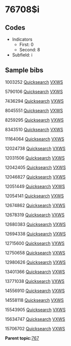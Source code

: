 # 76708$i

## Codes

-   Indicators
    -   First: 0
    -   Second: 8
-   Subfield: i

## Sample bibs

1003252 [Quicksearch](https://search.library.yale.edu/catalog/1003252) [VXWS](http://prodorbis.library.yale.edu:7014/vxws/GetHoldingsService?bibId=1003252)

5790106 [Quicksearch](https://search.library.yale.edu/catalog/5790106) [VXWS](http://prodorbis.library.yale.edu:7014/vxws/GetHoldingsService?bibId=5790106)

7436294 [Quicksearch](https://search.library.yale.edu/catalog/7436294) [VXWS](http://prodorbis.library.yale.edu:7014/vxws/GetHoldingsService?bibId=7436294)

8045551 [Quicksearch](https://search.library.yale.edu/catalog/8045551) [VXWS](http://prodorbis.library.yale.edu:7014/vxws/GetHoldingsService?bibId=8045551)

8259295 [Quicksearch](https://search.library.yale.edu/catalog/8259295) [VXWS](http://prodorbis.library.yale.edu:7014/vxws/GetHoldingsService?bibId=8259295)

8343510 [Quicksearch](https://search.library.yale.edu/catalog/8343510) [VXWS](http://prodorbis.library.yale.edu:7014/vxws/GetHoldingsService?bibId=8343510)

11164064 [Quicksearch](https://search.library.yale.edu/catalog/11164064) [VXWS](http://prodorbis.library.yale.edu:7014/vxws/GetHoldingsService?bibId=11164064)

12024738 [Quicksearch](https://search.library.yale.edu/catalog/12024738) [VXWS](http://prodorbis.library.yale.edu:7014/vxws/GetHoldingsService?bibId=12024738)

12031506 [Quicksearch](https://search.library.yale.edu/catalog/12031506) [VXWS](http://prodorbis.library.yale.edu:7014/vxws/GetHoldingsService?bibId=12031506)

12042405 [Quicksearch](https://search.library.yale.edu/catalog/12042405) [VXWS](http://prodorbis.library.yale.edu:7014/vxws/GetHoldingsService?bibId=12042405)

12046827 [Quicksearch](https://search.library.yale.edu/catalog/12046827) [VXWS](http://prodorbis.library.yale.edu:7014/vxws/GetHoldingsService?bibId=12046827)

12051449 [Quicksearch](https://search.library.yale.edu/catalog/12051449) [VXWS](http://prodorbis.library.yale.edu:7014/vxws/GetHoldingsService?bibId=12051449)

12054141 [Quicksearch](https://search.library.yale.edu/catalog/12054141) [VXWS](http://prodorbis.library.yale.edu:7014/vxws/GetHoldingsService?bibId=12054141)

12674862 [Quicksearch](https://search.library.yale.edu/catalog/12674862) [VXWS](http://prodorbis.library.yale.edu:7014/vxws/GetHoldingsService?bibId=12674862)

12678319 [Quicksearch](https://search.library.yale.edu/catalog/12678319) [VXWS](http://prodorbis.library.yale.edu:7014/vxws/GetHoldingsService?bibId=12678319)

12680383 [Quicksearch](https://search.library.yale.edu/catalog/12680383) [VXWS](http://prodorbis.library.yale.edu:7014/vxws/GetHoldingsService?bibId=12680383)

12694338 [Quicksearch](https://search.library.yale.edu/catalog/12694338) [VXWS](http://prodorbis.library.yale.edu:7014/vxws/GetHoldingsService?bibId=12694338)

12715600 [Quicksearch](https://search.library.yale.edu/catalog/12715600) [VXWS](http://prodorbis.library.yale.edu:7014/vxws/GetHoldingsService?bibId=12715600)

12750658 [Quicksearch](https://search.library.yale.edu/catalog/12750658) [VXWS](http://prodorbis.library.yale.edu:7014/vxws/GetHoldingsService?bibId=12750658)

12980626 [Quicksearch](https://search.library.yale.edu/catalog/12980626) [VXWS](http://prodorbis.library.yale.edu:7014/vxws/GetHoldingsService?bibId=12980626)

13401366 [Quicksearch](https://search.library.yale.edu/catalog/13401366) [VXWS](http://prodorbis.library.yale.edu:7014/vxws/GetHoldingsService?bibId=13401366)

13771038 [Quicksearch](https://search.library.yale.edu/catalog/13771038) [VXWS](http://prodorbis.library.yale.edu:7014/vxws/GetHoldingsService?bibId=13771038)

14556910 [Quicksearch](https://search.library.yale.edu/catalog/14556910) [VXWS](http://prodorbis.library.yale.edu:7014/vxws/GetHoldingsService?bibId=14556910)

14558118 [Quicksearch](https://search.library.yale.edu/catalog/14558118) [VXWS](http://prodorbis.library.yale.edu:7014/vxws/GetHoldingsService?bibId=14558118)

15543905 [Quicksearch](https://search.library.yale.edu/catalog/15543905) [VXWS](http://prodorbis.library.yale.edu:7014/vxws/GetHoldingsService?bibId=15543905)

15634747 [Quicksearch](https://search.library.yale.edu/catalog/15634747) [VXWS](http://prodorbis.library.yale.edu:7014/vxws/GetHoldingsService?bibId=15634747)

15706702 [Quicksearch](https://search.library.yale.edu/catalog/15706702) [VXWS](http://prodorbis.library.yale.edu:7014/vxws/GetHoldingsService?bibId=15706702)

**Parent topic:**[767](../../tags/767/767.md)

